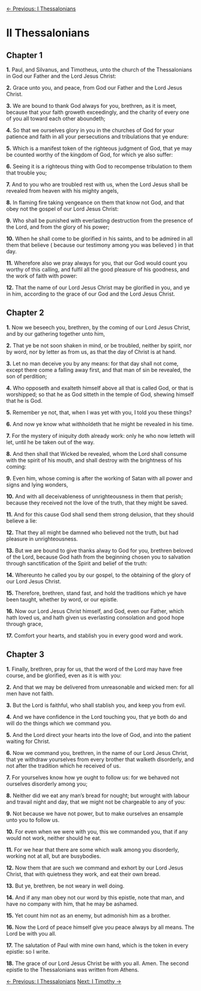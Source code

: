 [← Previous: I Thessalonians](./13_I_Thessalonians.md)

# II Thessalonians <!-- Start Verse Index: 29650 -->

## Chapter 1

**1.** Paul, and Silvanus, and Timotheus, unto the church of the Thessalonians in God our Father and the Lord Jesus Christ: <!-- Index: 29650 -->

**2.** Grace unto you, and peace, from God our Father and the Lord Jesus Christ. <!-- Index: 29651 -->

**3.** We are bound to thank God always for you, brethren, as it is meet, because that your faith groweth exceedingly, and the charity of every one of you all toward each other aboundeth; <!-- Index: 29652 -->

**4.** So that we ourselves glory in you in the churches of God for your patience and faith in all your persecutions and tribulations that ye endure: <!-- Index: 29653 -->

**5.** Which is a manifest token of the righteous judgment of God, that ye may be counted worthy of the kingdom of God, for which ye also suffer: <!-- Index: 29654 -->

**6.** Seeing it is a righteous thing with God to recompense tribulation to them that trouble you; <!-- Index: 29655 -->

**7.** And to you who are troubled rest with us, when the Lord Jesus shall be revealed from heaven with his mighty angels, <!-- Index: 29656 -->

**8.** In flaming fire taking vengeance on them that know not God, and that obey not the gospel of our Lord Jesus Christ: <!-- Index: 29657 -->

**9.** Who shall be punished with everlasting destruction from the presence of the Lord, and from the glory of his power; <!-- Index: 29658 -->

**10.** When he shall come to be glorified in his saints, and to be admired in all them that believe ( because our testimony among you was believed ) in that day. <!-- Index: 29659 -->

**11.** Wherefore also we pray always for you, that our God would count you worthy of this calling, and fulfil all the good pleasure of his goodness, and the work of faith with power: <!-- Index: 29660 -->

**12.** That the name of our Lord Jesus Christ may be glorified in you, and ye in him, according to the grace of our God and the Lord Jesus Christ. <!-- Index: 29661 -->

## Chapter 2

**1.** Now we beseech you, brethren, by the coming of our Lord Jesus Christ, and by our gathering together unto him, <!-- Index: 29662 -->

**2.** That ye be not soon shaken in mind, or be troubled, neither by spirit, nor by word, nor by letter as from us, as that the day of Christ is at hand. <!-- Index: 29663 -->

**3.** Let no man deceive you by any means: for that day shall not come, except there come a falling away first, and that man of sin be revealed, the son of perdition; <!-- Index: 29664 -->

**4.** Who opposeth and exalteth himself above all that is called God, or that is worshipped; so that he as God sitteth in the temple of God, shewing himself that he is God. <!-- Index: 29665 -->

**5.** Remember ye not, that, when I was yet with you, I told you these things? <!-- Index: 29666 -->

**6.** And now ye know what withholdeth that he might be revealed in his time. <!-- Index: 29667 -->

**7.** For the mystery of iniquity doth already work: only he who now letteth will let, until he be taken out of the way. <!-- Index: 29668 -->

**8.** And then shall that Wicked be revealed, whom the Lord shall consume with the spirit of his mouth, and shall destroy with the brightness of his coming: <!-- Index: 29669 -->

**9.** Even him, whose coming is after the working of Satan with all power and signs and lying wonders, <!-- Index: 29670 -->

**10.** And with all deceivableness of unrighteousness in them that perish; because they received not the love of the truth, that they might be saved. <!-- Index: 29671 -->

**11.** And for this cause God shall send them strong delusion, that they should believe a lie: <!-- Index: 29672 -->

**12.** That they all might be damned who believed not the truth, but had pleasure in unrighteousness. <!-- Index: 29673 -->

**13.** But we are bound to give thanks alway to God for you, brethren beloved of the Lord, because God hath from the beginning chosen you to salvation through sanctification of the Spirit and belief of the truth: <!-- Index: 29674 -->

**14.** Whereunto he called you by our gospel, to the obtaining of the glory of our Lord Jesus Christ. <!-- Index: 29675 -->

**15.** Therefore, brethren, stand fast, and hold the traditions which ye have been taught, whether by word, or our epistle. <!-- Index: 29676 -->

**16.** Now our Lord Jesus Christ himself, and God, even our Father, which hath loved us, and hath given us everlasting consolation and good hope through grace, <!-- Index: 29677 -->

**17.** Comfort your hearts, and stablish you in every good word and work. <!-- Index: 29678 -->

## Chapter 3

**1.** Finally, brethren, pray for us, that the word of the Lord may have free course, and be glorified, even as it is with you: <!-- Index: 29679 -->

**2.** And that we may be delivered from unreasonable and wicked men: for all men have not faith. <!-- Index: 29680 -->

**3.** But the Lord is faithful, who shall stablish you, and keep you from evil. <!-- Index: 29681 -->

**4.** And we have confidence in the Lord touching you, that ye both do and will do the things which we command you. <!-- Index: 29682 -->

**5.** And the Lord direct your hearts into the love of God, and into the patient waiting for Christ. <!-- Index: 29683 -->

**6.** Now we command you, brethren, in the name of our Lord Jesus Christ, that ye withdraw yourselves from every brother that walketh disorderly, and not after the tradition which he received of us. <!-- Index: 29684 -->

**7.** For yourselves know how ye ought to follow us: for we behaved not ourselves disorderly among you; <!-- Index: 29685 -->

**8.** Neither did we eat any man’s bread for nought; but wrought with labour and travail night and day, that we might not be chargeable to any of you: <!-- Index: 29686 -->

**9.** Not because we have not power, but to make ourselves an ensample unto you to follow us. <!-- Index: 29687 -->

**10.** For even when we were with you, this we commanded you, that if any would not work, neither should he eat. <!-- Index: 29688 -->

**11.** For we hear that there are some which walk among you disorderly, working not at all, but are busybodies. <!-- Index: 29689 -->

**12.** Now them that are such we command and exhort by our Lord Jesus Christ, that with quietness they work, and eat their own bread. <!-- Index: 29690 -->

**13.** But ye, brethren, be not weary in well doing. <!-- Index: 29691 -->

**14.** And if any man obey not our word by this epistle, note that man, and have no company with him, that he may be ashamed. <!-- Index: 29692 -->

**15.** Yet count him not as an enemy, but admonish him as a brother. <!-- Index: 29693 -->

**16.** Now the Lord of peace himself give you peace always by all means. The Lord be with you all. <!-- Index: 29694 -->

**17.** The salutation of Paul with mine own hand, which is the token in every epistle: so I write. <!-- Index: 29695 -->

**18.** The grace of our Lord Jesus Christ be with you all. Amen. The second epistle to the Thessalonians was written from Athens. <!-- Index: 29696 -->


[← Previous: I Thessalonians](./13_I_Thessalonians.md)
[Next: I Timothy →](./15_I_Timothy.md)
